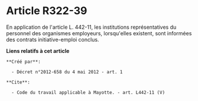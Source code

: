 # Article R322-39

En application de l'article L. 442-11, les institutions représentatives du personnel des organismes employeurs, lorsqu'elles
existent, sont informées des contrats initiative-emploi conclus.

**Liens relatifs à cet article**

	**Créé par**:

	  - Décret n°2012-658 du 4 mai 2012 - art. 1

	**Cite**:

	  - Code du travail applicable à Mayotte. - art. L442-11 (V)
